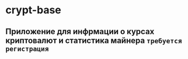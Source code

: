 # crypt-base

## Приложение для инфрмации о курсах криптовалют и статистика майнера `требуется регистрация`
